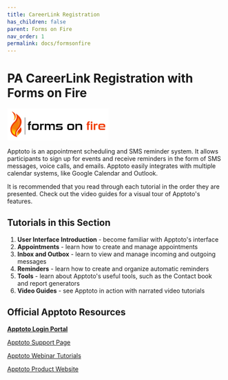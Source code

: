 ```yaml
---
title: CareerLink Registration
has_children: false
parent: Forms on Fire
nav_order: 1
permalink: docs/formsonfire
---
```


# PA CareerLink Registration with Forms on Fire

<img src="/assets/formsonfire/logo.png" />

Apptoto is an appointment scheduling and SMS reminder system. It allows participants to sign up for events and receive reminders in the form of SMS messages, voice calls, and emails. Apptoto easily integrates with multiple calendar systems, like Google Calendar and Outlook.

It is recommended that you read through each tutorial in the order they are presented. Check out the video guides for a visual tour of Apptoto's features.

## Tutorials in this Section
1. **User Interface Introduction** - become familiar with Apptoto's interface
2. **Appointments** - learn how to create and manage appointments
3. **Inbox and Outbox** - learn to view and manage incoming and outgoing messages
4. **Reminders** - learn how to create and organize automatic reminders
5. **Tools** - learn about Apptoto's useful tools, such as the Contact book and report generators
6. **Video Guides** - see Apptoto in action with narrated video tutorials

## Official Apptoto Resources

<a href="https://secure5.apptoto.com/portal">**Apptoto Login Portal**</a>

<a href="https://www.apptoto.com/support/">Apptoto Support Page</a>

<a href="https://www.apptoto.com/webinars/">Apptoto Webinar Tutorials</a>

<a href="https://www.apptoto.com/">Apptoto Product Website</a>
